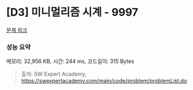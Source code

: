 # [D3] 미니멀리즘 시계 - 9997 

[문제 링크](https://swexpertacademy.com/main/code/problem/problemDetail.do?contestProbId=AXIvNBzKapEDFAXR) 

### 성능 요약

메모리: 32,956 KB, 시간: 244 ms, 코드길이: 315 Bytes



> 출처: SW Expert Academy, https://swexpertacademy.com/main/code/problem/problemList.do